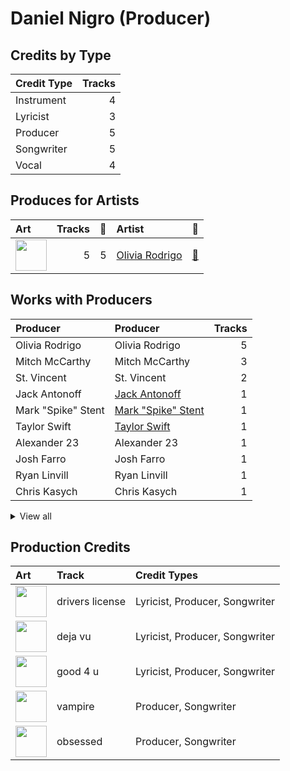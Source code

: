 # Daniel Nigro (Producer)

## Credits by Type

| Credit Type | Tracks |
|:---|---:|
| Instrument | 4 |
| Lyricist | 3 |
| Producer | 5 |
| Songwriter | 5 |
| Vocal | 4 |

## Produces for Artists

| Art | Tracks | 💚 | Artist | 🔗 |
|:---|---:|---:|:---|:---|
| <img src="https://i.scdn.co/image/ab6761610000e5ebe03a98785f3658f0b6461ec4" alt="" width="50" /> | 5 | 5 | [Olivia Rodrigo](../../artists/olivia_rodrigo/overview.md) | [🔗](https://open.spotify.com/artist/1McMsnEElThX1knmY4oliG) |

## Works with Producers

| Producer | Producer | Tracks |
|:---|:---|---:|
| Olivia Rodrigo | Olivia Rodrigo | 5 |
| Mitch McCarthy | Mitch McCarthy | 3 |
| St. Vincent | St. Vincent | 2 |
| Jack Antonoff | [Jack Antonoff](../jack_antonoff/overview.md) | 1 |
| Mark "Spike" Stent | [Mark "Spike" Stent](../mark__spike__stent/overview.md) | 1 |
| Taylor Swift | [Taylor Swift](../taylor_swift/overview.md) | 1 |
| Alexander 23 | Alexander 23 | 1 |
| Josh Farro | Josh Farro | 1 |
| Ryan Linvill | Ryan Linvill | 1 |
| Chris Kasych | Chris Kasych | 1 |


<details>
<summary>View all</summary>

| Producer | Producer | Tracks |
|:---|:---|---:|
| Michael Harris | Michael Harris | 1 |
| Hayley Williams | Hayley Williams | 1 |
| Serban Ghenea | [Serban Ghenea](../serban_ghenea/overview.md) | 1 |
| David Schiffman | David Schiffman | 1 |
| Dan Viafore | Dan Viafore | 1 |

</details>


## Production Credits

| Art | Track | Credit Types |
|:---|:---|:---|
| <img src="https://i.scdn.co/image/ab67616d0000b2738ffc294c1c4362e8472d14cd" alt="" width="50" /> | drivers license | Lyricist, Producer, Songwriter |
| <img src="https://i.scdn.co/image/ab67616d0000b2735a61e19eaffec620c1899c47" alt="" width="50" /> | deja vu | Lyricist, Producer, Songwriter |
| <img src="https://i.scdn.co/image/ab67616d0000b273670ec029374e082f921f9f74" alt="" width="50" /> | good 4 u | Lyricist, Producer, Songwriter |
| <img src="https://i.scdn.co/image/ab67616d0000b273e85259a1cae29a8d91f2093d" alt="" width="50" /> | vampire | Producer, Songwriter |
| <img src="https://i.scdn.co/image/ab67616d0000b2734063d624ebf8ff67bc3701ee" alt="" width="50" /> | obsessed | Producer, Songwriter |